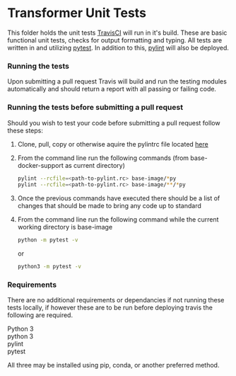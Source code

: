 # Transformer Unit Tests
This folder holds the unit tests [TravisCI](https://travis-ci.org/) will run in it's build.
These are basic functional unit tests, checks for output formatting and typing. All tests are written in and utilizing [pytest](https://docs.pytest.org/en/latest/).
In addition to this, [pylint](https://www.pylint.org/) will also be deployed.

### Running the tests
Upon submitting a pull request Travis will build and run the testing modules automatically and should return a report with all passing or failing code. 

### Running the tests before submitting a pull request
Should you wish to test your code before submitting a pull request follow these steps:
1) Clone, pull, copy or otherwise aquire the pylintrc file located [here](https://github.com/AgPipeline/Organization-info)

2) From the command line run the following commands (from base-docker-support as current directory)
    ```sh
    pylint --rcfile=<path-to-pylint.rc> base-image/*py
    pylint --rcfile=<path-to-pylint.rc> base-image/**/*py
    ```
3) Once the previous commands have executed there should be a list of changes that should be made to bring any code up to standard
4) From the command line run the following command while the current working directory is base-image 
    ```sh
    python -m pytest -v
    ```
    or
    ```sh
    python3 -m pytest -v
    ```


### Requirements 

There are no additional requirements or dependancies if not running these tests locally, if however these are to be run before deploying travis the following are required. 

Python 3 \
python 3 \
pylint \
pytest

All three may be installed using pip, conda, or another preferred method.
